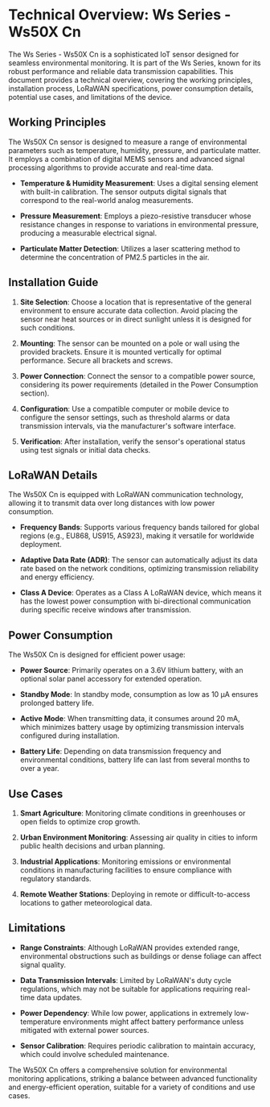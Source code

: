 # Technical Overview: Ws Series - Ws50X Cn

The Ws Series - Ws50X Cn is a sophisticated IoT sensor designed for seamless environmental monitoring. It is part of the Ws Series, known for its robust performance and reliable data transmission capabilities. This document provides a technical overview, covering the working principles, installation process, LoRaWAN specifications, power consumption details, potential use cases, and limitations of the device.

## Working Principles

The Ws50X Cn sensor is designed to measure a range of environmental parameters such as temperature, humidity, pressure, and particulate matter. It employs a combination of digital MEMS sensors and advanced signal processing algorithms to provide accurate and real-time data.

- **Temperature & Humidity Measurement**: Uses a digital sensing element with built-in calibration. The sensor outputs digital signals that correspond to the real-world analog measurements.
  
- **Pressure Measurement**: Employs a piezo-resistive transducer whose resistance changes in response to variations in environmental pressure, producing a measurable electrical signal.

- **Particulate Matter Detection**: Utilizes a laser scattering method to determine the concentration of PM2.5 particles in the air.

## Installation Guide

1. **Site Selection**: Choose a location that is representative of the general environment to ensure accurate data collection. Avoid placing the sensor near heat sources or in direct sunlight unless it is designed for such conditions.
   
2. **Mounting**: The sensor can be mounted on a pole or wall using the provided brackets. Ensure it is mounted vertically for optimal performance. Secure all brackets and screws.

3. **Power Connection**: Connect the sensor to a compatible power source, considering its power requirements (detailed in the Power Consumption section).

4. **Configuration**: Use a compatible computer or mobile device to configure the sensor settings, such as threshold alarms or data transmission intervals, via the manufacturer's software interface.

5. **Verification**: After installation, verify the sensor's operational status using test signals or initial data checks.

## LoRaWAN Details

The Ws50X Cn is equipped with LoRaWAN communication technology, allowing it to transmit data over long distances with low power consumption. 

- **Frequency Bands**: Supports various frequency bands tailored for global regions (e.g., EU868, US915, AS923), making it versatile for worldwide deployment.
  
- **Adaptive Data Rate (ADR)**: The sensor can automatically adjust its data rate based on the network conditions, optimizing transmission reliability and energy efficiency.

- **Class A Device**: Operates as a Class A LoRaWAN device, which means it has the lowest power consumption with bi-directional communication during specific receive windows after transmission.

## Power Consumption

The Ws50X Cn is designed for efficient power usage:

- **Power Source**: Primarily operates on a 3.6V lithium battery, with an optional solar panel accessory for extended operation.

- **Standby Mode**: In standby mode, consumption as low as 10 µA ensures prolonged battery life.

- **Active Mode**: When transmitting data, it consumes around 20 mA, which minimizes battery usage by optimizing transmission intervals configured during installation.

- **Battery Life**: Depending on data transmission frequency and environmental conditions, battery life can last from several months to over a year.

## Use Cases

1. **Smart Agriculture**: Monitoring climate conditions in greenhouses or open fields to optimize crop growth.
   
2. **Urban Environment Monitoring**: Assessing air quality in cities to inform public health decisions and urban planning.

3. **Industrial Applications**: Monitoring emissions or environmental conditions in manufacturing facilities to ensure compliance with regulatory standards.

4. **Remote Weather Stations**: Deploying in remote or difficult-to-access locations to gather meteorological data.

## Limitations

- **Range Constraints**: Although LoRaWAN provides extended range, environmental obstructions such as buildings or dense foliage can affect signal quality.
  
- **Data Transmission Intervals**: Limited by LoRaWAN's duty cycle regulations, which may not be suitable for applications requiring real-time data updates.

- **Power Dependency**: While low power, applications in extremely low-temperature environments might affect battery performance unless mitigated with external power sources.

- **Sensor Calibration**: Requires periodic calibration to maintain accuracy, which could involve scheduled maintenance.

The Ws50X Cn offers a comprehensive solution for environmental monitoring applications, striking a balance between advanced functionality and energy-efficient operation, suitable for a variety of conditions and use cases.
